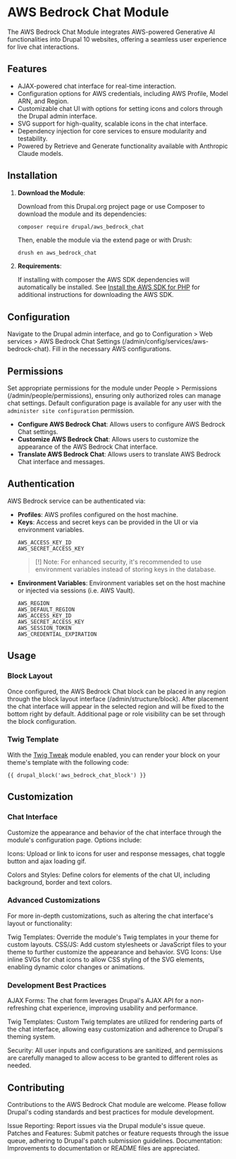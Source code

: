 # AWS Bedrock Chat Module

The AWS Bedrock Chat Module integrates AWS-powered Generative AI functionalities into Drupal 10 websites, offering a seamless user experience for live chat interactions.

## Features

- AJAX-powered chat interface for real-time interaction.
- Configuration options for AWS credentials, including AWS Profile, Model ARN, and Region.
- Customizable chat UI with options for setting icons and colors through the Drupal admin interface.
- SVG support for high-quality, scalable icons in the chat interface.
- Dependency injection for core services to ensure modularity and testability.
- Powered by Retrieve and Generate functionality available with Anthropic Claude models.

## Installation

1. **Download the Module**:

   Download from this Drupal.org project page or use Composer to download the module and its dependencies:
   
   ```bash
   composer require drupal/aws_bedrock_chat
   ```

   Then, enable the module via the extend page or with Drush:
   ```
   drush en aws_bedrock_chat
   ```

2. **Requirements**:

   If installing with composer the AWS SDK dependencies will automatically be installed. See [Install the AWS SDK for PHP](https://docs.aws.amazon.com/sdk-for-php/v3/developer-guide/getting-started_installation.html "Installation for AWS SDK for PHP") for additional instructions for downloading the AWS SDK.

## Configuration

Navigate to the Drupal admin interface, and go to Configuration > Web services > AWS Bedrock Chat Settings (/admin/config/services/aws-bedrock-chat). Fill in the necessary AWS configurations.

## Permissions

Set appropriate permissions for the module under People > Permissions (/admin/people/permissions), ensuring only authorized roles can manage chat settings. Default configuration page is available for any user with the `administer site configuration` permission.
- **Configure AWS Bedrock Chat**: Allows users to configure AWS Bedrock Chat settings.
- **Customize AWS Bedrock Chat**: Allows users to customize the appearance of the AWS Bedrock Chat interface.
- **Translate AWS Bedrock Chat**: Allows users to translate AWS Bedrock Chat interface and messages.

## Authentication

AWS Bedrock service can be authenticated via:

- **Profiles**: AWS profiles configured on the host machine.
- **Keys**: Access and secret keys can be provided in the UI or via environment variables.
  ```
  AWS_ACCESS_KEY_ID
  AWS_SECRET_ACCESS_KEY
  ```
  >[!] Note: For enhanced security, it's recommended to use environment variables instead of storing keys in the database.
- **Environment Variables**: Environment variables set on the host machine or injected via sessions (i.e. AWS Vault).
    ```
    AWS_REGION
    AWS_DEFAULT_REGION
    AWS_ACCESS_KEY_ID
    AWS_SECRET_ACCESS_KEY
    AWS_SESSION_TOKEN
    AWS_CREDENTIAL_EXPIRATION
    ```

## Usage

### Block Layout

Once configured, the AWS Bedrock Chat block can be placed in any region through the block layout interface (/admin/structure/block). After placement the chat interface will appear in the selected region and will be fixed to the bottom right by default. Additional page or role visibility can be set through the block configuration.

### Twig Template

With the [Twig Tweak](https://www.drupal.org/project/twig_tweak) module enabled, you can render your block on your theme's template with the following code:

```
{{ drupal_block('aws_bedrock_chat_block') }}
```

## Customization

### Chat Interface
Customize the appearance and behavior of the chat interface through the module's configuration page. Options include:

Icons: Upload or link to icons for user and response messages, chat toggle button and ajax loading gif.


Colors and Styles: Define colors for elements of the chat UI, including background, border and text colors.

### Advanced Customizations
For more in-depth customizations, such as altering the chat interface's layout or functionality:

Twig Templates: Override the module's Twig templates in your theme for custom layouts.
CSS/JS: Add custom stylesheets or JavaScript files to your theme to further customize the appearance and behavior.
SVG Icons: Use inline SVGs for chat icons to allow CSS styling of the SVG elements, enabling dynamic color changes or animations.

### Development Best Practices

AJAX Forms: The chat form leverages Drupal's AJAX API for a non-refreshing chat experience, improving usability and performance.

Twig Templates: Custom Twig templates are utilized for rendering parts of the chat interface, allowing easy customization and adherence to Drupal's theming system.

Security: All user inputs and configurations are sanitized, and permissions are carefully managed to allow access to be granted to different roles as needed.

## Contributing

Contributions to the AWS Bedrock Chat module are welcome. Please follow Drupal's coding standards and best practices for module development.

Issue Reporting: Report issues via the Drupal module's issue queue.
Patches and Features: Submit patches or feature requests through the issue queue, adhering to Drupal's patch submission guidelines.
Documentation: Improvements to documentation or README files are appreciated.

